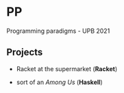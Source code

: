 # PP
Programming paradigms - UPB 2021

## Projects
- Racket at the supermarket (**Racket**)

- sort of an *Among Us* (**Haskell**)
